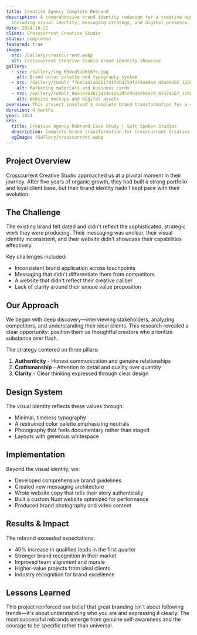 ```yaml
---
title: Creative Agency Complete Rebrand
description: A comprehensive brand identity redesign for a creative agency,
  including visual identity, messaging strategy, and digital presence.
date: 2024-10-22
client: Crosscurrent Creative Studio
status: completed
featured: true
image:
  src: /Gallery/crosscurrent.webp
  alt: Crosscurrent Creative Studio brand identity showcase
gallery:
  - src: /Gallery/img_65dcd5a86167c.jpg
    alt: Brand color palette and typography system
  - src: /Gallery/tumblr_776a5a41a0251f41fd84759fd74ae9a4_d3a06d92_1280.jpg
    alt: Marketing materials and business cards
  - src: /Gallery/tumblr_86912c63813414c4da3d7c95d6c6567a_074245b7_1280.jpg
    alt: Website mockups and digital assets
overview: This project involved a complete brand transformation for a creative agency looking to reposition themselves in the market. We developed a cohesive brand identity that reflected their values of authenticity, craftsmanship, and thoughtful communication.
duration: 4 months
year: 2024
seo:
  title: Creative Agency Rebrand Case Study | Soft Spoken Studios
  description: Complete brand transformation for Crosscurrent Creative Studio. See how strategic brand identity design resulted in 40% increase in qualified leads.
  ogImage: /Gallery/crosscurrent.webp
---
```


## Project Overview

Crosscurrent Creative Studio approached us at a pivotal moment in their journey. After five years of organic growth, they had built a strong portfolio and loyal client base, but their brand identity hadn't kept pace with their evolution.

## The Challenge

The existing brand felt dated and didn't reflect the sophisticated, strategic work they were producing. Their messaging was unclear, their visual identity inconsistent, and their website didn't showcase their capabilities effectively.

Key challenges included:

- Inconsistent brand application across touchpoints
- Messaging that didn't differentiate them from competitors
- A website that didn't reflect their creative caliber
- Lack of clarity around their unique value proposition

## Our Approach

We began with deep discovery—interviewing stakeholders, analyzing competitors, and understanding their ideal clients. This research revealed a clear opportunity: position them as thoughtful creators who prioritize substance over flash.

The strategy centered on three pillars:

1. **Authenticity** - Honest communication and genuine relationships
2. **Craftsmanship** - Attention to detail and quality over quantity
3. **Clarity** - Clear thinking expressed through clear design

## Design System

The visual identity reflects these values through:

- Minimal, timeless typography
- A restrained color palette emphasizing neutrals
- Photography that feels documentary rather than staged
- Layouts with generous whitespace

## Implementation

Beyond the visual identity, we:

- Developed comprehensive brand guidelines
- Created new messaging architecture
- Wrote website copy that tells their story authentically
- Built a custom Nuxt website optimized for performance
- Produced brand photography and video content

## Results & Impact

The rebrand exceeded expectations:

- 40% increase in qualified leads in the first quarter
- Stronger brand recognition in their market
- Improved team alignment and morale
- Higher-value projects from ideal clients
- Industry recognition for brand excellence

## Lessons Learned

This project reinforced our belief that great branding isn't about following trends—it's about understanding who you are and expressing it clearly. The most successful rebrands emerge from genuine self-awareness and the courage to be specific rather than universal.
